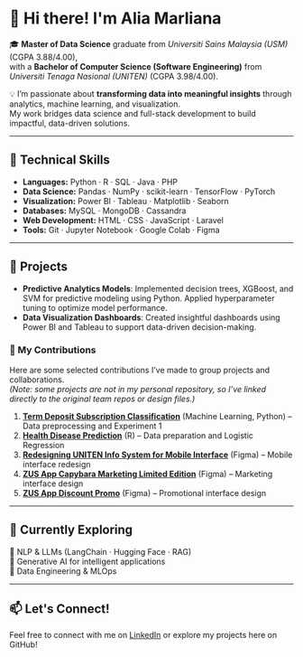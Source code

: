 # 👋 Hi there! I'm **Alia Marliana**

🎓 **Master of Data Science** graduate from *Universiti Sains Malaysia (USM)* (CGPA 3.88/4.00),  
with a **Bachelor of Computer Science (Software Engineering)** from *Universiti Tenaga Nasional (UNITEN)* (CGPA 3.98/4.00).  

💡 I’m passionate about **transforming data into meaningful insights** through analytics, machine learning, and visualization.  
My work bridges data science and full-stack development to build impactful, data-driven solutions.

---

## 🧠 **Technical Skills**
- **Languages:** Python · R · SQL · Java · PHP  
- **Data Science:** Pandas · NumPy · scikit-learn · TensorFlow · PyTorch  
- **Visualization:** Power BI · Tableau · Matplotlib · Seaborn  
- **Databases:** MySQL · MongoDB · Cassandra  
- **Web Development:** HTML · CSS · JavaScript · Laravel  
- **Tools:** Git · Jupyter Notebook · Google Colab · Figma  
---

## 📝 Projects
- **Predictive Analytics Models**: Implemented decision trees, XGBoost, and SVM for predictive modeling using Python. Applied hyperparameter tuning to optimize model performance.
- **Data Visualization Dashboards**: Created insightful dashboards using Power BI and Tableau to support data-driven decision-making.

### 💪 My Contributions
Here are some selected contributions I’ve made to group projects and collaborations.  
*(Note: some projects are not in my personal repository, so I’ve linked directly to the original team repos or design files.)*

1. **[Term Deposit Subscription Classification](https://github.com/j9988/Term-Deposit-Subscription-Classification)** (Machine Learning, Python) – Data preprocessing and Experiment 1  
2. **[Health Disease Prediction](https://github.com/j9988/Health_Disease_Prediction)** (R) – Data preparation and Logistic Regression  
3. **[Redesigning UNITEN Info System for Mobile Interface](https://www.figma.com/proto/ah6MeSWSfxYI6rYGk45HeE/UNITEN-INFO?node-id=30-2989&starting-point-node-id=71%3A332&t=CP793TFENRa0748a-1)** (Figma) – Mobile interface redesign  
4. **[ZUS App Capybara Marketing Limited Edition](https://www.figma.com/proto/4pwzbWguHpAwKEzVPxjtdm/Group-Project?node-id=5-3&t=fx2IIy6IQ9bJWtKi-1)** (Figma) – Marketing interface design  
5. **[ZUS App Discount Promo](https://www.figma.com/proto/4pwzbWguHpAwKEzVPxjtdm/Group-Project?node-id=135-1059&starting-point-node-id=135%3A1059&t=Aezrb1RGj2xik8Ie-1)** (Figma) – Promotional interface design  

---

## 🌱 **Currently Exploring**
🔹 NLP & LLMs (LangChain · Hugging Face · RAG)  
🔹 Generative AI for intelligent applications  
🔹 Data Engineering & MLOps 

---

## 📫 Let's Connect!
Feel free to connect with me on [LinkedIn](https://www.linkedin.com/in/alia-marliana-shaiful-bahari/) or explore my projects here on GitHub!

